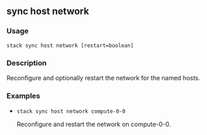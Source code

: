 ## sync host network

### Usage

`stack sync host network [restart=boolean]`

### Description

Reconfigure and optionally restart the network for the named hosts.

### Examples

* `stack sync host network compute-0-0`

   Reconfigure and restart the network on compute-0-0.



